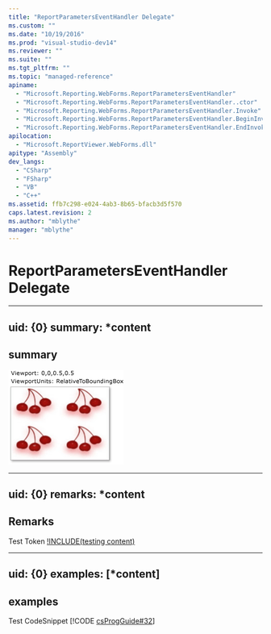 ```yaml
---
title: "ReportParametersEventHandler Delegate"
ms.custom: ""
ms.date: "10/19/2016"
ms.prod: "visual-studio-dev14"
ms.reviewer: ""
ms.suite: ""
ms.tgt_pltfrm: ""
ms.topic: "managed-reference"
apiname: 
  - "Microsoft.Reporting.WebForms.ReportParametersEventHandler"
  - "Microsoft.Reporting.WebForms.ReportParametersEventHandler..ctor"
  - "Microsoft.Reporting.WebForms.ReportParametersEventHandler.Invoke"
  - "Microsoft.Reporting.WebForms.ReportParametersEventHandler.BeginInvoke"
  - "Microsoft.Reporting.WebForms.ReportParametersEventHandler.EndInvoke"
apilocation: 
  - "Microsoft.ReportViewer.WebForms.dll"
apitype: "Assembly"
dev_langs: 
  - "CSharp"
  - "FSharp"
  - "VB"
  - "C++"
ms.assetid: ffb7c298-e024-4ab3-8b65-bfacb3d5f570
caps.latest.revision: 2
ms.author: "mblythe"
manager: "mblythe"
---
```

# ReportParametersEventHandler Delegate
---  
uid: {0}
summary: *content  
--- 

## summary
![hahha](../../../Override\Microsoft.Reporting.WinForms\ServerReport\Timeout/media/0.png)

---  
uid: {0}
remarks: *content  
---  
  
## Remarks  
Test Token [!INCLUDE(testing content)](../../../Override\Microsoft.Reporting.WebForms\IReportViewerMessages3/includes/ado_whidbey_long_md.md)

---  
uid: {0}
examples: [*content]
---  
  
## examples  
Test CodeSnippet [!CODE [csProgGuide#32](../CodeSnippet/VS_Snippets_VBCSharp/csProsgGuide#32)] 